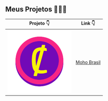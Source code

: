 ## Meus Projetos 👨🏻‍💻

Projeto 👇 | Link 👇
------------ | -------------
![MohoBrasil](/images/cryptoc.png) | [Moho Brasil](https://devsaylas.github.io/moho)
